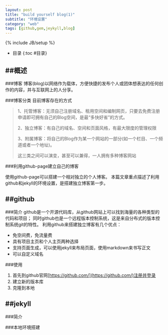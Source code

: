 ```yaml
---
layout: post
title: "build yourself blog(1)"
subtitle: "环境设置"
category: "web"
tags: [github,gem,jeykyll,blog]
---
```

{% include JB/setup %}

* 目录
{:toc #目录}

##概述
---

###博客
博客(blog)以网络作为载体，方便快捷的发布个人或团体想表达的任何创作的内容，并与互联网上的人分享。

###博客分类
目前博客存在的方式

> 1、托管博客：无须自己注册域名、租用空间和编制网页，只要去免费注册申请即可拥有自己的Blog空间，是最“多快好省”的方式。
> 
> 2、独立博客：有自己的域名、空间和页面风格，有最大限度的管理权限
> 
> 3、附属博客：将自己的Blog作为某一个网站的一部分(如一个栏目、一个频道或者一个地址)。
> 
> 这三类之间可以演变，甚至可以兼得，一人拥有多种博客网站

###利用github-page建立自己的博客

使用github-page可以搭建一个相对独立的个人博客。
本篇文章重点描述了利用github和jekyll的环境设置，是搭建独立博客第一步。

##github
---

###简介
github是一个开源代码库，从github网站上可以找到海量的各种类型的代码和项目；
同时github也是一个远程版本控制系统，这是来自分布式的版本控制系统git的特性。
利用github来搭建独立博客有几个优点：

- 免空间费，免流量费
- 具有项目主页和个人主页两种选择
- 支持页面生成，可以使用jekyll来布局页面，使用markdown来书写正文
- 可以自定义域名

###使用
1. 首先到github官网[https://github.com/](https://github.com/)注册并登录
2. 建立新的版本库
3. 克隆到本地


##jekyll
---

###简介

###本地环境搭建

